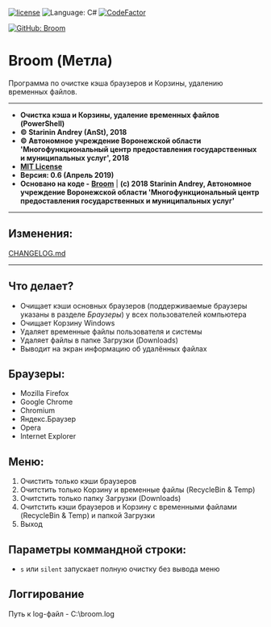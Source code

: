 [![license](https://img.shields.io/github/license/mashape/apistatus.svg)](https://github.com/anst-foto/Broom-csharp/blob/master/LICENSE) 
![Language: C#](https://img.shields.io/badge/language-C%23-red.svg) [![CodeFactor](https://www.codefactor.io/repository/github/anst-foto/broom-csharp/badge)](https://www.codefactor.io/repository/github/anst-foto/broom-csharp)

[![GitHub: Broom](https://img.shields.io/badge/GitHub-Broom-orange.svg)](https://github.com/anst-foto/Broom-csharp)

# Broom \(Метла\)

Программа по очистке кэша браузеров и Корзины, удалению временных файлов.

---

* **Очистка кэша и Корзины, удаление временных файлов \(PowerShell\)**
* **© Starinin Andrey \(AnSt\), 2018**
* **© Автономное учреждение Воронежской области 'Многофункциональный центр предоставления государственных и муниципальных услуг', 2018**
* [**MIT License**](/LICENSE)
* **Версия: 0.6 \(Апрель 2019\)**
* **Основано на коде -** [**Broom**](https://github.com/anst-foto/Broom) \| **(c) 2018 Starinin Andrey, Автономное учреждение Воронежской области 'Многофункциональный центр предоставления государственных и муниципальных услуг'**

---

## Изменения:

[CHANGELOG.md](/CHANGELOG.md)

---

## Что делает?

* Очищает кэши основных браузеров \(поддерживаемые браузеры указаны в разделе _Браузеры_\) у всех пользователей компьютера
* Очищает Корзину Windows
* Удаляет временные файлы пользователя и системы
* Удаляет файлы в папке Загрузки \(Downloads\)
* Выводит на экран информацию об удалённых файлах

## Браузеры:

* Mozilla Firefox
* Google Chrome
* Chromium
* Яндекс.Браузер
* Opera
* Internet Explorer

## Меню:

1. Очистить только кэши браузеров
2. Очитстить только Корзину и временные файлы \(RecycleBin & Temp\)
3. Очитстить только папку Загрузки \(Downloads\)
4. Очитстить кэши браузеров и Корзину с временными файлами \(RecycleBin & Temp\) и папкой Загрузки
5. Выход

## Параметры коммандной строки:

* `s` или `silent` запускает полную очистку без вывода меню

## Логгирование
Путь к log-файл - C:\broom.log
